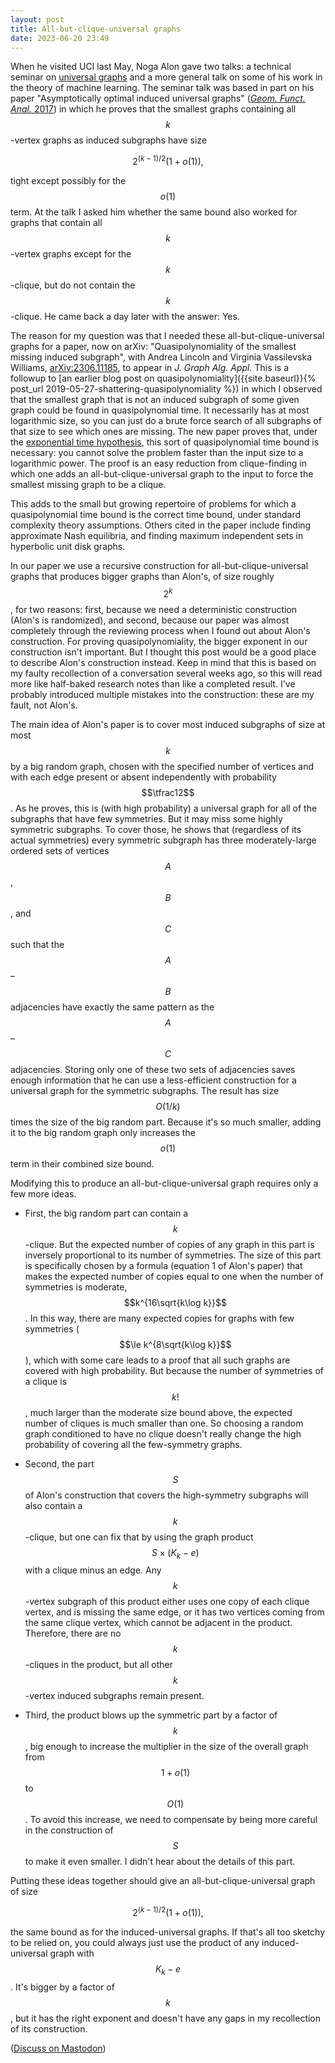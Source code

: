 ```yaml
---
layout: post
title: All-but-clique-universal graphs
date: 2023-06-20 23:49
---
```

When he visited UCI last May, Noga Alon gave two talks: a technical seminar on [universal graphs](https://en.wikipedia.org/wiki/Universal_graph) and a more general talk on some of his work in the theory of machine learning. The seminar talk was based in part on his paper "Asymptotically optimal induced universal graphs" ([_Geom. Funct. Anal._ 2017](https://doi.org/10.1007/s00039-017-0396-9)) in which he proves that the smallest graphs containing all $$k$$-vertex graphs as induced subgraphs have size

$$2^{(k-1)/2}\bigl(1+o(1)\bigr),$$

tight except possibly for the $$o(1)$$ term. At the talk I asked him whether the same bound also worked for graphs that contain all <span style="white-space:nowrap">$$k$$-vertex</span> graphs except for the <span style="white-space:nowrap">$$k$$-clique,</span> but do not contain the <span style="white-space:nowrap">$$k$$-clique.</span> He came back a day later with the answer: Yes.

The reason for my question was that I needed these all-but-clique-universal graphs for a paper, now on arXiv: "Quasipolynomiality of the smallest missing induced subgraph", with Andrea Lincoln and Virginia Vassilevska Williams, [arXiv:2306.11185](https://arxiv.org/abs/2306.11185), to appear in _J. Graph Alg. Appl._ This is a followup to [an earlier blog post on quasipolynomiality]({{site.baseurl}}{% post_url 2019-05-27-shattering-quasipolynomiality %}) in which I observed that the smallest graph that is not an induced subgraph of some given graph could be found in quasipolynomial time. It necessarily has at most logarithmic size, so you can just do a brute force search of all subgraphs of that size to see which ones are missing. The new paper proves that, under the [exponential time hypothesis](https://en.wikipedia.org/wiki/Exponential_time_hypothesis), this sort of quasipolynomial time bound is necessary: you cannot solve the problem faster than the input size to a logarithmic power. The proof is an easy reduction from clique-finding in which one adds an all-but-clique-universal graph to the input to force the smallest missing graph to be a clique.

This adds to the small but growing repertoire of problems for which a quasipolynomial time bound is the correct time bound, under standard complexity theory assumptions. Others cited in the paper include finding approximate Nash equilibria, and finding maximum independent sets in hyperbolic unit disk graphs.

In our paper we use a recursive construction for all-but-clique-universal graphs that produces bigger graphs than Alon's, of size <span style="white-space:nowrap">roughly $$2^k$$,</span> for two reasons: first, because we need a deterministic construction (Alon's is randomized), and second, because our paper was almost completely through the reviewing process when I found out about Alon's construction. For proving quasipolynomiality, the bigger exponent in our construction isn't important. But I thought this post would be a good place to describe Alon's construction instead. Keep in mind that this is based on my faulty recollection of a conversation several weeks ago, so this will read more like half-baked research notes than like a completed result. I've probably introduced multiple mistakes into the construction: these are my fault, not Alon's.

The main idea of Alon's paper is to cover most induced subgraphs of size at most $$k$$ by a big random graph, chosen with the specified number of vertices and with each edge present or absent independently with <span style="white-space:nowrap">probability $$\tfrac12$$.</span> As he proves, this is (with high probability) a universal graph for all of the subgraphs that have few symmetries. But it may miss some highly symmetric subgraphs. To cover those, he shows that (regardless of its actual symmetries) every symmetric subgraph has three moderately-large ordered sets of vertices $$A$$, $$B$$, and $$C$$ such that the <span style="white-space:nowrap">$$A$$–$$B$$</span> adjacencies have exactly the same pattern as the <span style="white-space:nowrap">$$A$$–$$C$$</span> adjacencies. Storing only one of these two sets of adjacencies saves enough information that he can use a less-efficient construction for a universal graph for the symmetric subgraphs. The result has size $$O(1/k)$$ times the size of the big random part. Because it's so much smaller, adding it to the big random graph only increases the $$o(1)$$ term in their combined size bound.

Modifying this to produce an all-but-clique-universal graph requires only a few more ideas.

* First, the big random part can contain a <span style="white-space:nowrap">$$k$$-clique.</span> But the expected number of copies of any graph in this part is inversely proportional to its number of symmetries. The size of this part is specifically chosen by a formula (equation 1 of Alon's paper) that makes the expected number of copies equal to one when the number of symmetries is moderate, <span style="white-space:nowrap">$$k^{16\sqrt{k\log k}}$$.</span> In this way, there are many expected copies for graphs with few symmetries <span style="white-space:nowrap">($$\le k^{8\sqrt{k\log k}}$$),</span> which with some care leads to a proof that all such graphs are covered with high probability. But because the number of symmetries of a clique <span style="white-space:nowrap">is $$k!$$,</span> much larger than the moderate size bound above, the expected number of cliques is much smaller than one. So choosing a random graph conditioned to have no clique doesn't really change the high probability of covering all the few-symmetry graphs.

* Second, the part $$S$$ of Alon's construction that covers the high-symmetry subgraphs will also contain a <span style="white-space:nowrap">$$k$$-clique,</span> but one can fix that by using the graph product $$S\times (K_{k}-e)$$ with a clique minus an edge. Any <span style="white-space:nowrap">$$k$$-vertex</span> subgraph of this product either uses one copy of each clique vertex, and is missing the same edge, or it has two vertices coming from the same clique vertex, which cannot be adjacent in the product. Therefore, there are no <span style="white-space:nowrap">$$k$$-cliques</span> in the product, but all other <span style="white-space:nowrap">$$k$$-vertex</span> induced subgraphs remain present.

* Third, the product blows up the symmetric part by a factor <span style="white-space:nowrap">of $$k$$,</span> big enough to increase the multiplier in the size of the overall graph from $$1+o(1)$$ <span style="white-space:nowrap">to $$O(1)$$.</span> To avoid this increase, we need to compensate by being more careful in the construction of $$S$$ to make it even smaller. I didn't hear about the details of this part.

Putting these ideas together should give an all-but-clique-universal graph of size

$$2^{(k-1)/2}\bigl(1+o(1)\bigr),$$

the same bound as for the induced-universal graphs. If that's all too sketchy to be relied on, you could always just use the product of any induced-universal graph <span style="white-space:nowrap">with $$K_k-e$$.</span> It's bigger by a factor <span style="white-space:nowrap">of $$k$$,</span> but it has the right exponent and doesn't have any gaps in my recollection of its construction.

([Discuss on Mastodon](https://mathstodon.xyz/@11011110/110580932664089904))